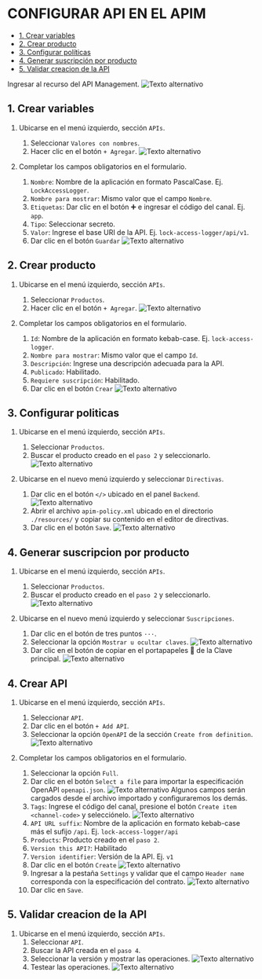 # CONFIGURAR API EN EL APIM

- [1. Crear variables](#1-crear-variables)
- [2. Crear producto](#2-crear-producto)
- [3. Configurar políticas](#3-configurar-politicas)
- [4. Generar suscripción por producto](#4-generar-suscripcion-por-producto)
- [5. Validar creacion de la API](#4-validar-creacion-de-la-api)

Ingresar al recurso del API Management.
![Texto alternativo](./images/01_select-apm-resource.jpg)

## 1. Crear variables
1. Ubicarse en el menú izquierdo, sección `APIs`.
   1. Seleccionar `Valores con nombres`.
   2. Hacer clic en el botón `+ Agregar`.
   ![Texto alternativo](./images/02_values-with-name.jpg)

2. Completar los campos obligatorios en el formulario.
   1. `Nombre`: Nombre de la aplicación en formato PascalCase. Ej. `LockAccessLogger`.
   2. `Nombre para mostrar`: Mismo valor que el campo `Nombre`.
   3. `Etiquetas`: Dar clic en el botón ➕ e ingresar el código del canal. Ej. `app`.
   4. `Tipo`: Seleccionar secreto.
   5. `Valor`: Ingrese el base URI de la API. Ej. `lock-access-logger/api/v1`.
   6. Dar clic en el botón `Guardar`
   ![Texto alternativo](./images/03_form-to-add-value-with-name.jpg)

## 2. Crear producto
1. Ubicarse en el menú izquierdo, sección `APIs`.
   1. Seleccionar `Productos`.
   2. Hacer clic en el botón `+ Agregar`.
   ![Texto alternativo](./images/04_products.jpg)

2. Completar los campos obligatorios en el formulario.
   1. `Id`: Nombre de la aplicación en formato kebab-case. Ej. `lock-access-logger`.
   2. `Nombre para mostrar`: Mismo valor que el campo `Id`.
   3. `Descripción`: Ingrese una descripción adecuada para la API.
   4. `Publicado`: Habilitado.
   5. `Requiere suscripción`: Habilitado.
   6. Dar clic en el botón `Crear`
   ![Texto alternativo](./images/05_add-product.jpg)

## 3. Configurar politicas
1. Ubicarse en el menú izquierdo, sección `APIs`.
   1. Seleccionar `Productos`.
   2. Buscar el producto creado en el `paso 2` y seleccionarlo.
   ![Texto alternativo](./images/06_search-product.jpg)

2. Ubicarse en el nuevo menú izquierdo y seleccionar `Directivas`.
   1. Dar clic en el botón `</>` ubicado en el panel `Backend`.
   ![Texto alternativo](./images/07_product-directives.jpg)
   2. Abrir el archivo `apim-policy.xml` ubicado en el directorio `./resources/` y copiar su contenido en el editor de directivas.
   3. Dar clic en el botón `Save`.
   ![Texto alternativo](./images/08_directives-editor.jpg)

## 4. Generar suscripcion por producto
1. Ubicarse en el menú izquierdo, sección `APIs`.
   1. Seleccionar `Productos`.
   2. Buscar el producto creado en el `paso 2` y seleccionarlo.
   ![Texto alternativo](./images/06_search-product.jpg)

2. Ubicarse en el nuevo menú izquierdo y seleccionar `Suscripciones`.
   1. Dar clic en el botón de tres puntos `···`.
   2. Seleccionar la opción `Mostrar u ocultar claves`.
   ![Texto alternativo](./images/09_subscriptions.jpg)
   3. Dar clic en el botón de copiar en el portapapeles 📄 de la Clave principal.
   ![Texto alternativo](./images/10_show-subscription.jpg)

## 4. Crear API
1. Ubicarse en el menú izquierdo, sección `APIs`.
   1. Seleccionar `API`.
   2. Dar clic en el botón `+ Add API`.
   3. Seleccionar la opción `OpenAPI` de la sección `Create from definition`.
   ![Texto alternativo](./images/11_openAPI.jpg)

2. Completar los campos obligatorios en el formulario.
   1. Seleccionar la opción `Full`.
   2. Dar clic en el botón `Select a file` para importar la especificación OpenAPI `openapi.json`.
   ![Texto alternativo](./images/12_select-openAPI.jpg)
   Algunos campos serán cargados desde el archivo importado y configuraremos los demás.
   3. `Tags`: Ingrese el código del canal, presione el botón `Create item <channel-code>` y selecciónelo.
   ![Texto alternativo](./images/13_select_tag.jpg)
   4. `API URL suffix`: Nombre de la aplicación en formato kebab-case más el sufijo `/api`. Ej. `lock-access-logger/api`
   5. `Products`: Producto creado en el `paso 2`.
   6. `Version this API?`: Habilitado
   7. `Version identifier`: Versión de la API. Ej. `v1`
   8. Dar clic en el botón `Create`
   ![Texto alternativo](./images/14_create-api.jpg)
   9. Ingresar a la pestaña `Settings` y validar que el campo `Header name` corresponda con la especificación del contrato.
   ![Texto alternativo](./images/15_header-name.jpg)
   10. Dar clic en `Save`.

## 5. Validar creacion de la API
1. Ubicarse en el menú izquierdo, sección `APIs`.
   1. Seleccionar `API`.
   2. Buscar la API creada en el `paso 4`.
   3. Seleccionar la versión y mostrar las operaciones.
   ![Texto alternativo](./images/16_api-created.jpg)
   4. Testear las operaciones.
   ![Texto alternativo](./images/17_test-api.jpg)

